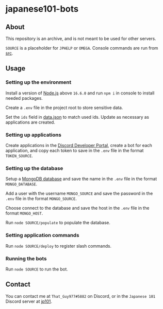 # japanese101-bots

## About
This repository is an archive, and is not meant to be used for other servers.

`SOURCE` is a placeholder for `JPHELP` or `OMEGA`. Console commands are run from [src](src).

## Usage

### Setting up the environment
Install a version of [Node.js](https://nodejs.org) above `16.6.0` and run `npm i` in console to install needed packages.

Create a `.env` file in the project root to store sensitive data.

Set the `ids` field in [data.json](src/shared/data.json) to match used ids. Update as necessary as applications are created.

### Setting up applications
Create applications in the [Discord Developer Portal](https://discord.com/developers), create a bot for each application, and copy each token to save in the `.env` file in the format `TOKEN_SOURCE`.

### Setting up the database
Setup a [MongoDB database](https://mongodb.com/) and save the name in the `.env` file in the format `MONGO_DATABASE`.

Add a user with the username `MONGO_SOURCE` and save the password in the `.env` file in the format `MONGO_SOURCE`.

Choose connect to the database and save the host in the `.env` file in the format `MONGO_HOST`.

Run `node SOURCE/populate` to populate the database.

### Setting application commands
Run `node SOURCE/deploy` to register slash commands.

### Running the bots
Run `node SOURCE` to run the bot.

## Contact
You can contact me at `That_Guy977#5882` on Discord, or in the `Japanese 101` Discord server at [jp101](https://discord.gg/jp101).
